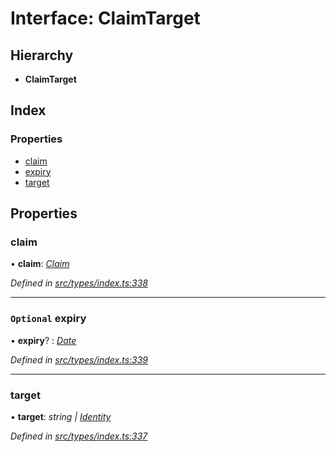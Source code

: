 # Interface: ClaimTarget

## Hierarchy

* **ClaimTarget**

## Index

### Properties

* [claim](types.claimtarget.md#claim)
* [expiry](types.claimtarget.md#optional-expiry)
* [target](types.claimtarget.md#target)

## Properties

###  claim

• **claim**: *[Claim](../modules/types.md#claim)*

*Defined in [src/types/index.ts:338](https://github.com/PolymathNetwork/polymesh-sdk/blob/7e9a732/src/types/index.ts#L338)*

___

### `Optional` expiry

• **expiry**? : *[Date](../enums/types.transactionargumenttype.md#date)*

*Defined in [src/types/index.ts:339](https://github.com/PolymathNetwork/polymesh-sdk/blob/7e9a732/src/types/index.ts#L339)*

___

###  target

• **target**: *string | [Identity](../classes/api_entities_identity.identity.md)*

*Defined in [src/types/index.ts:337](https://github.com/PolymathNetwork/polymesh-sdk/blob/7e9a732/src/types/index.ts#L337)*
